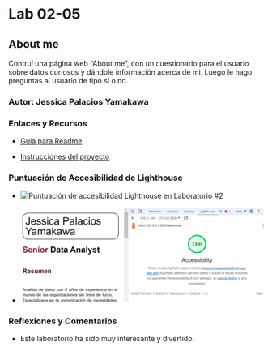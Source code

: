 # Lab 02-05

## About me

Contruí una página web “About me”, con un cuestionario para el usuario sobre datos curiosos y dándole información acerca de mi.
Luego le hago preguntas al usuario de tipo sí o no.

### Autor: Jessica Palacios Yamakawa

### Enlaces y Recursos

* [Guia para Readme](https://entertechschool.github.io/code-201-guide/curriculum/class-02/README-template.html)

* [Instrucciones del proyecto](https://entertechschool.github.io/code-201-guide/curriculum/class-02/project-setup)

### Puntuación de Accesibilidad de Lighthouse

* ![Puntuación de accesibilidad Lighthouse en Laboratorio #2](./img/lighthouse-lab02.jpg)

* ![Puntuación de accesibilidad Lighthouse en Laboratorio #5](./img/lighthouse-lab05.jpg)

### Reflexiones y Comentarios

* Este laboratorio ha sido muy interesante y divertido.
